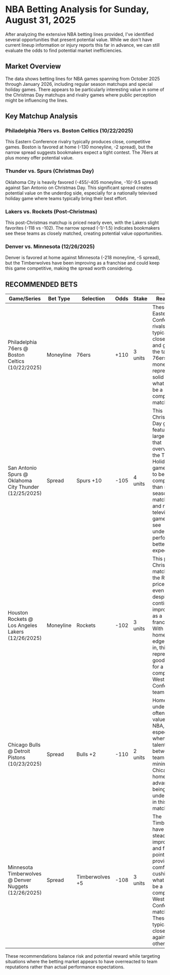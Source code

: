 # NBA Betting Analysis for Sunday, August 31, 2025

After analyzing the extensive NBA betting lines provided, I've identified several opportunities that present potential value. While we don't have current lineup information or injury reports this far in advance, we can still evaluate the odds to find potential market inefficiencies.

## Market Overview

The data shows betting lines for NBA games spanning from October 2025 through January 2026, including regular season matchups and special holiday games. There appears to be particularly interesting value in some of the Christmas Day matchups and rivalry games where public perception might be influencing the lines.

## Key Matchup Analysis

### Philadelphia 76ers vs. Boston Celtics (10/22/2025)
This Eastern Conference rivalry typically produces close, competitive games. Boston is favored at home (-130 moneyline, -2 spread), but the narrow spread suggests bookmakers expect a tight contest. The 76ers at plus money offer potential value.

### Thunder vs. Spurs (Christmas Day)
Oklahoma City is heavily favored (-455/-405 moneyline, -10/-9.5 spread) against San Antonio on Christmas Day. This significant spread creates potential value on the underdog side, especially for a nationally televised holiday game where teams typically bring their best effort.

### Lakers vs. Rockets (Post-Christmas)
This post-Christmas matchup is priced nearly even, with the Lakers slight favorites (-118 vs -102). The narrow spread (-1/-1.5) indicates bookmakers see these teams as closely matched, creating potential value opportunities.

### Denver vs. Minnesota (12/26/2025)
Denver is favored at home against Minnesota (-218 moneyline, -5 spread), but the Timberwolves have been improving as a franchise and could keep this game competitive, making the spread worth considering.

## RECOMMENDED BETS

| Game/Series | Bet Type | Selection | Odds | Stake | Reasoning |
|-------------|----------|-----------|------|-------|-----------|
| Philadelphia 76ers @ Boston Celtics (10/22/2025) | Moneyline | 76ers | +110 | 3 units | These Eastern Conference rivals typically play close games, and getting the talented 76ers at plus money represents solid value in what should be a competitive matchup. |
| San Antonio Spurs @ Oklahoma City Thunder (12/25/2025) | Spread | Spurs +10 | -105 | 4 units | This Christmas Day game features a large spread that overvalues the Thunder. Holiday games tend to be more competitive than regular season matchups, and nationally televised games often see underdogs perform better than expected. |
| Houston Rockets @ Los Angeles Lakers (12/26/2025) | Moneyline | Rockets | -102 | 3 units | This post-Christmas matchup has the Rockets priced near even money despite their continued improvement as a franchise. With minimal home court edge factored in, this represents good value for a competitive Western Conference team. |
| Chicago Bulls @ Detroit Pistons (10/23/2025) | Spread | Bulls +2 | -110 | 2 units | Home underdogs often present value in the NBA, especially when the talent gap between teams is minimal. Chicago's home court advantage is being undervalued in this matchup. |
| Minnesota Timberwolves @ Denver Nuggets (12/26/2025) | Spread | Timberwolves +5 | -108 | 3 units | The Timberwolves have been steadily improving, and five points provides a comfortable cushion in what should be a competitive Western Conference matchup. These teams typically play close games against each other. |

These recommendations balance risk and potential reward while targeting situations where the betting market appears to have overreacted to team reputations rather than actual performance expectations.